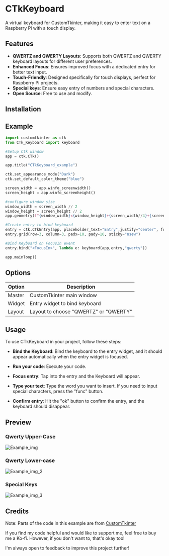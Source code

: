 # CTkKeyboard
A virtual keyboard for CustomTkinter, making it easy to enter text on a Raspberry Pi with a touch display.

## Features

- **QWERTZ and QWERTY Layouts**: Supports both QWERTZ and QWERTY keyboard layouts for different user preferences.
- **Enhanced Focus**: Ensures improved focus with a dedicated entry for better text input.
- **Touch-Friendly**: Designed specifically for touch displays, perfect for Raspberry Pi projects.
- **Special keys**: Ensure easy entry of numbers and special characters.
- **Open Source**: Free to use and modify.

## Installation


## Example
```python
import customtkinter as ctk
from CTk_Keyboard import keyboard

#Setup Ctk window
app = ctk.CTk()

app.title("CTkKeyboard_example")

ctk.set_appearance_mode("Dark")
ctk.set_default_color_theme("blue")

screen_width = app.winfo_screenwidth()
screen_height = app.winfo_screenheight()

#configure window size
window_width = screen_width // 2
window_height = screen_height // 2
app.geometry(f"{window_width}x{window_height}+{screen_width//4}+{screen_height//4}")

#Create entry to bind keyboard
entry = ctk.CTkEntry(app, placeholder_text="Entry",justify="center", font=("Arial", 32, "bold"))
entry.grid(row=3, column=3, padx=10, pady=10, sticky="nsew")

#Bind Keyboard on FocusIn event 
entry.bind("<FocusIn>", lambda e: keyboard(app,entry,"qwerty"))

app.mainloop()
```


## Options

| Option  | Description                                      |
|---------|--------------------------------------------------|
| Master  | CustomTkinter main window                        |
| Widget  | Entry widget to bind keyboard                    |
| Layout  | Layout to choose "QWERTZ" or "QWERTY"            |


## Usage

To use CTkKeyboard in your project, follow these steps:

- **Bind the Keyboard**: Bind the keyboard to the entry widget, and it should appear automatically when the entry widget is focused.
  
- **Run your code**: Execute your code.

- **Focus entry**: Tap into the entry and the Keyboard will appear.

- **Type your text**: Type the word you want to insert. If you need to input special characters, press the "func" button.

- **Confirm entry**: Hit the "ok" button to confirm the entry, and the keyboard should disappear.

## Preview
### Qwerty Upper-Case
![Example_img](https://github.com/CadamTechnology/CTkKeyboard/assets/171271702/7e71262d-d125-4616-becb-fdabf6a4e076)
### Qwerty Lower-case
![Example_img_2](https://github.com/CadamTechnology/CTkKeyboard/assets/171271702/30b4476f-8e2a-4da7-8143-6ea127ba5758)
### Special Keys
![Example_img_3](https://github.com/CadamTechnology/CTkKeyboard/assets/171271702/ce14f902-c368-40dc-a0d1-46f7809c05a8)



## Credits

Note: Parts of the code in this example are from [CustomTkinter][1]

If you find my code helpful and would like to support me, feel free to buy me a Ko-fi. However, if you don't want to, that's okay too!

I'm always open to feedback to improve this project further!

[1]: https://github.com/TomSchimansky/CustomTkinter

